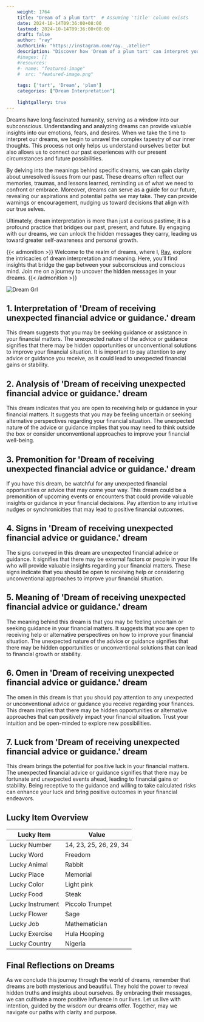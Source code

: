 ```yaml
---
    weight: 1764
    title: "Dream of a plum tart"  # Assuming 'title' column exists
    date: 2024-10-14T09:36:00+08:00
    lastmod: 2024-10-14T09:36:00+08:00
    draft: false
    author: "ray"
    authorLink: "https://instagram.com/ray._.atelier"
    description: "Discover how 'Dream of a plum tart' can interpret your future and uncover its significant meanings in your life."
    #images: []
    #resources:
    #- name: "featured-image"
    #  src: "featured-image.png"
    
    tags: ['tart', 'Dream', 'plum']
    categories: ["Dream Interpretation"]
    
    lightgallery: true
---
```

    
Dreams have long fascinated humanity, serving as a window into our subconscious. Understanding and analyzing dreams can provide valuable insights into our emotions, fears, and desires. When we take the time to interpret our dreams, we begin to unravel the complex tapestry of our inner thoughts. This process not only helps us understand ourselves better but also allows us to connect our past experiences with our present circumstances and future possibilities.

By delving into the meanings behind specific dreams, we can gain clarity about unresolved issues from our past. These dreams often reflect our memories, traumas, and lessons learned, reminding us of what we need to confront or embrace. Moreover, dreams can serve as a guide for our future, revealing our aspirations and potential paths we may take. They can provide warnings or encouragement, nudging us toward decisions that align with our true selves.

Ultimately, dream interpretation is more than just a curious pastime; it is a profound practice that bridges our past, present, and future. By engaging with our dreams, we can unlock the hidden messages they carry, leading us toward greater self-awareness and personal growth.

{{< admonition >}}
Welcome to the realm of dreams, where I, [Ray](https://instagram.com/ray._.atelier), explore the intricacies of dream interpretation and meaning. Here, you’ll find insights that bridge the gap between your subconscious and conscious mind. Join me on a journey to uncover the hidden messages in your dreams.
{{< /admonition >}}

![Dream Grl](https://cdn.pixabay.com/photo/2017/11/02/03/35/gothic-2910057_1280.jpg "Dream Grl")

## 1. Interpretation of 'Dream of receiving unexpected financial advice or guidance.' dream
 This dream suggests that you may be seeking guidance or assistance in your financial matters. The unexpected nature of the advice or guidance signifies that there may be hidden opportunities or unconventional solutions to improve your financial situation. It is important to pay attention to any advice or guidance you receive, as it could lead to unexpected financial gains or stability.

## 2. Analysis of 'Dream of receiving unexpected financial advice or guidance.' dream
 This dream indicates that you are open to receiving help or guidance in your financial matters. It suggests that you may be feeling uncertain or seeking alternative perspectives regarding your financial situation. The unexpected nature of the advice or guidance implies that you may need to think outside the box or consider unconventional approaches to improve your financial well-being.

## 3. Premonition for 'Dream of receiving unexpected financial advice or guidance.' dream
 If you have this dream, be watchful for any unexpected financial opportunities or advice that may come your way. This dream could be a premonition of upcoming events or encounters that could provide valuable insights or guidance in your financial decisions. Pay attention to any intuitive nudges or synchronicities that may lead to positive financial outcomes.

## 4. Signs in 'Dream of receiving unexpected financial advice or guidance.' dream
 The signs conveyed in this dream are unexpected financial advice or guidance. It signifies that there may be external factors or people in your life who will provide valuable insights regarding your financial matters. These signs indicate that you should be open to receiving help or considering unconventional approaches to improve your financial situation.

## 5. Meaning of 'Dream of receiving unexpected financial advice or guidance.' dream
 The meaning behind this dream is that you may be feeling uncertain or seeking guidance in your financial matters. It suggests that you are open to receiving help or alternative perspectives on how to improve your financial situation. The unexpected nature of the advice or guidance signifies that there may be hidden opportunities or unconventional solutions that can lead to financial growth or stability.

## 6. Omen in 'Dream of receiving unexpected financial advice or guidance.' dream
 The omen in this dream is that you should pay attention to any unexpected or unconventional advice or guidance you receive regarding your finances. This dream implies that there may be hidden opportunities or alternative approaches that can positively impact your financial situation. Trust your intuition and be open-minded to explore new possibilities.

## 7. Luck from 'Dream of receiving unexpected financial advice or guidance.' dream
 This dream brings the potential for positive luck in your financial matters. The unexpected financial advice or guidance signifies that there may be fortunate and unexpected events ahead, leading to financial gains or stability. Being receptive to the guidance and willing to take calculated risks can enhance your luck and bring positive outcomes in your financial endeavors.

## Lucky Item Overview
| Lucky Item          | Value              |
|---------------|--------------------|
| Lucky Number        | 14, 23, 25, 26, 29, 34  |
| Lucky Word          | Freedom |
| Lucky Animal        | Rabbit |
| Lucky Place         | Memorial     |
| Lucky Color         | Light pink     |
| Lucky Food          | Steak      |
| Lucky Instrument    | Piccolo Trumpet |
| Lucky Flower        | Sage    |
| Lucky Job           | Mathematician       |
| Lucky Exercise      | Hula Hooping  |
| Lucky Country       | Nigeria    |


##  Final Reflections on Dreams

As we conclude this journey through the world of dreams, remember that dreams are both mysterious and beautiful. They hold the power to reveal hidden truths and insights about ourselves. By embracing their messages, we can cultivate a more positive influence in our lives. Let us live with intention, guided by the wisdom our dreams offer. Together, may we navigate our paths with clarity and purpose.
